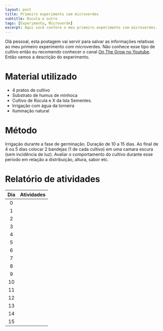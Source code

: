 ```yaml
---
layout: post
title: Primeiro experimento com microverdes
subtitle: Rucula e outro
tags: [Experimento, Microverde]
excerpt: Aqui você confere o meu primeiro experimento com microverdes. Neste experimento irei testar a influência da camara escura ao final da fase de germinação. 
---
```


Olá pessoal, esta postagem vai servir para salvar as informações relativas ao meu primeiro experimento com microverdes. Não conhece esse tipo de cultivo então eu recomendo conhecer o canal [On The Grow no Youtube](https://www.youtube.com/channel/UCcqnIHnK-75WdpaVPQOUxtw). Então vamos a descrição do experimento. 

# Material utilizado

- 4 pratos de cultivo
- Substrato de humus de minhoca
- Cultivo de Rúcula e X da Isla Sementes. 
- Irrigação com água da torneira
- Iluminação natural 

# Método

Irrigação durante a fase de germinação. Duração de 10 a 15 dias. Ao final de 4 ou 5 dias colocar 2 bandejas (1 de cada cultivo) em uma camara escura (sem incidência de luz). Avaliar o comportamento do cultivo durante esse periodo em relação a distribuição, altura, sabor etc. 

# Relatório de atividades

| Dia | Atividades |
|:---:|:---------- |
|  0  |            |
|  1  |            |
|  2  |            |
|  3  |            |
|  4  |            |
|  5  |            |
|  6  |            |
|  7  |            |
|  8  |            |
|  9  |            |
| 10  |            |
| 11  |            |
| 12  |            |
| 13  |            |
| 14  |            |
| 15  |            |
